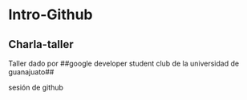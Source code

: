 # Intro-Github

## Charla-taller
Taller dado por ##google developer student club de la universidad de guanajuato## 

 sesión de github
